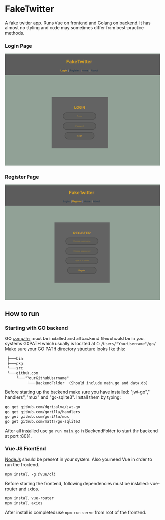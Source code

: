 # FakeTwitter
A fake twitter app. Runs Vue on frontend and Golang on backend. It has almost no styling and code may sometimes differ from best-practice methods.
### Login Page
![Image of LoginPage](https://github.com/NickJackolson/fakeTwitter/blob/master/pictures/fakeTwitter1.png)
### Register Page
![Image of RegisterPage](https://github.com/NickJackolson/fakeTwitter/blob/master/pictures/fakeTwitter2.png)


## How to run
### Starting with GO backend
GO [compiler](https://golang.org "compiler") must be installed and all backend files should be in your systems GOPATH which usually is located at `C:/Users/"YourUsername"/go/`
Make sure your GO PATH directory structure looks like this:
```
 ├───bin
 ├───pkg
 └───src
 └───github.com
     └───"YourGithubUsername"
          └───BackendFolder  (Should include main.go and data.db)
```

Before starting up the backend make sure you have installed:
"jwt-go"," handlers", "mux" and "go-sqlite3". 
Install them by typing:
```
go get github.com/dgrijalva/jwt-go
go get github.com/gorilla/handlers
go get github.com/gorilla/mux
go get github.com/mattn/go-sqlite3

```
After all installed use ```go run main.go``` in BackendFolder to start the backend at port :8081.
### Vue JS FrontEnd
[NodeJs](https://nodejs.org/en/ "NodeJs") should be present in your system. Also you need Vue in order to run the frontend.

`npm install -g @vue/cli`

Before starting the frontend, following dependencies must be installed: vue-router and axios.
```
npm install vue-router
npm install axios
```
After install is completed use `npm run serve` from root of the frontend.
